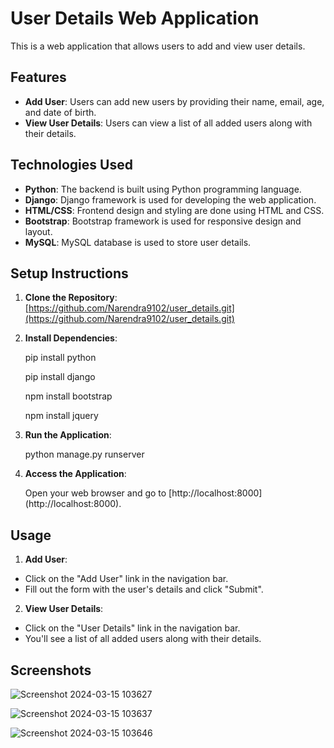 # User Details Web Application

This is a web application that allows users to add and view user details.

## Features

- **Add User**: Users can add new users by providing their name, email, age, and date of birth.
- **View User Details**: Users can view a list of all added users along with their details.

## Technologies Used

- **Python**: The backend is built using Python programming language.
- **Django**: Django framework is used for developing the web application.
- **HTML/CSS**: Frontend design and styling are done using HTML and CSS.
- **Bootstrap**: Bootstrap framework is used for responsive design and layout.
- **MySQL**: MySQL database is used to store user details.

## Setup Instructions

1. **Clone the Repository**:
   [https://github.com/Narendra9102/user_details.git](https://github.com/Narendra9102/user_details.git)

2. **Install Dependencies**:
   
    pip install python
  
    pip install django
  
    npm install bootstrap
  
    npm install jquery

4. **Run the Application**:
   
    python manage.py runserver


6. **Access the Application**:

   Open your web browser and go to         [http://localhost:8000]                 (http://localhost:8000).

## Usage

1. **Add User**:
- Click on the "Add User" link in the navigation bar.
- Fill out the form with the user's details and click "Submit".

2. **View User Details**:
- Click on the "User Details" link in the navigation bar.
- You'll see a list of all added users along with their details.

## Screenshots

![Screenshot 2024-03-15 103627](https://github.com/Narendra9102/user_details/assets/141741512/bdaeb89a-ec7a-4886-8e3a-d15eef24e56e)


![Screenshot 2024-03-15 103637](https://github.com/Narendra9102/user_details/assets/141741512/f9b703c6-855d-4513-88dd-a61520eced7f)


![Screenshot 2024-03-15 103646](https://github.com/Narendra9102/user_details/assets/141741512/ee48c2b2-1bfb-41d8-a539-2af80f3bf59b)










